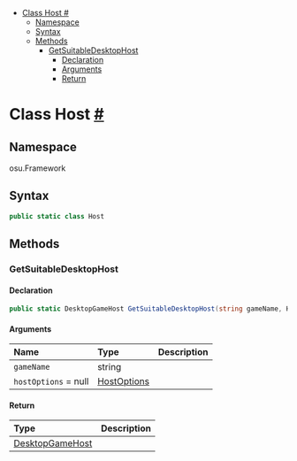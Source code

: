 - [Class Host #](#class-host-)
  - [Namespace](#namespace)
  - [Syntax](#syntax)
  - [Methods](#methods)
    - [GetSuitableDesktopHost](#getsuitabledesktophost)
      - [Declaration](#declaration)
      - [Arguments](#arguments)
      - [Return](#return)


# Class Host [#](https://github.com/ppy/osu-framework/blob/master/osu.Framework/Host.cs#L15)


## Namespace
osu.Framework


## Syntax
```csharp
public static class Host
```

## Methods

### GetSuitableDesktopHost
#### Declaration
```csharp
public static DesktopGameHost GetSuitableDesktopHost(string gameName, HostOptions hostOptions = null)
```
#### Arguments
|Name|Type|Description|
|:-|:-|:-|
|`gameName`|string||
|`hostOptions` = null|[HostOptions]()||
#### Return
|Type|Description|
|:-|:-|
|[DesktopGameHost]()||
